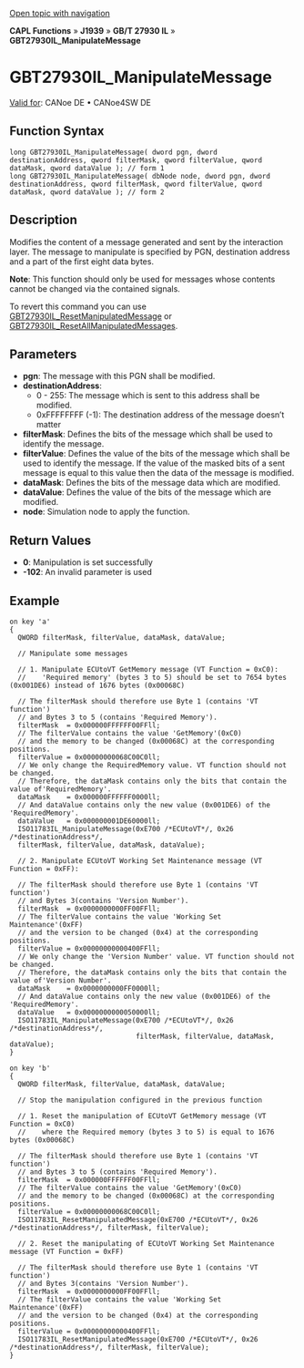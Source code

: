 [Open topic with navigation](../../../../../../CANoeDEFamily.htm#Topics/CAPLFunctions/J1939/GBT27930InteractionLayer/Functions/CAPLfunctionGBT27930ILManipulateMessage.md)

**CAPL Functions** » **J1939** » **GB/T 27930 IL** » **GBT27930IL_ManipulateMessage**

# GBT27930IL_ManipulateMessage

[Valid for](../../../../Shared/FeatureAvailability.md): CANoe DE • CANoe4SW DE

## Function Syntax

```plaintext
long GBT27930IL_ManipulateMessage( dword pgn, dword destinationAddress, qword filterMask, qword filterValue, qword dataMask, qword dataValue ); // form 1
long GBT27930IL_ManipulateMessage( dbNode node, dword pgn, dword destinationAddress, qword filterMask, qword filterValue, qword dataMask, qword dataValue ); // form 2
```

## Description

Modifies the content of a message generated and sent by the interaction layer. The message to manipulate is specified by PGN, destination address and a part of the first eight data bytes.

**Note**: This function should only be used for messages whose contents cannot be changed via the contained signals.

To revert this command you can use [GBT27930IL_ResetManipulatedMessage](CAPLfunctionGBT27930ILResetManipulatedMessage.md) or [GBT27930IL_ResetAllManipulatedMessages](CAPLfunctionGBT27930ILResetAllManipulatedMessages.md).

## Parameters

- **pgn**: The message with this PGN shall be modified.
- **destinationAddress**:
  - 0 - 255: The message which is sent to this address shall be modified.
  - 0xFFFFFFFF (-1): The destination address of the message doesn’t matter
- **filterMask**: Defines the bits of the message which shall be used to identify the message.
- **filterValue**: Defines the value of the bits of the message which shall be used to identify the message. If the value of the masked bits of a sent message is equal to this value then the data of the message is modified.
- **dataMask**: Defines the bits of the message data which are modified.
- **dataValue**: Defines the value of the bits of the message which are modified.
- **node**: Simulation node to apply the function.

## Return Values

- **0**: Manipulation is set successfully
- **-102**: An invalid parameter is used

## Example

```plaintext
on key 'a'
{
  QWORD filterMask, filterValue, dataMask, dataValue;

  // Manipulate some messages

  // 1. Manipulate ECUtoVT GetMemory message (VT Function = 0xC0):
  //    'Required memory' (bytes 3 to 5) should be set to 7654 bytes (0x001DE6) instead of 1676 bytes (0x00068C)

  // The filterMask should therefore use Byte 1 (contains 'VT function')
  // and Bytes 3 to 5 (contains 'Required Memory').
  filterMask  = 0x000000FFFFFF00FFll;
  // The filterValue contains the value 'GetMemory'(0xC0)
  // and the memory to be changed (0x00068C) at the corresponding positions.
  filterValue = 0x00000000068C00C0ll;
  // We only change the RequiredMemory value. VT function should not be changed.
  // Therefore, the dataMask contains only the bits that contain the value of'RequiredMemory'.
  dataMask    = 0x000000FFFFFF0000ll;
  // And dataValue contains only the new value (0x001DE6) of the 'RequiredMemory'.
  dataValue   = 0x000000001DE60000ll;
  ISO11783IL_ManipulateMessage(0xE700 /*ECUtoVT*/, 0x26 /*destinationAddress*/,
  filterMask, filterValue, dataMask, dataValue);

  // 2. Manipulate ECUtoVT Working Set Maintenance message (VT Function = 0xFF):

  // The filterMask should therefore use Byte 1 (contains 'VT function')
  // and Bytes 3(contains 'Version Number').
  filterMask  = 0x0000000000FF00FFll;
  // The filterValue contains the value 'Working Set Maintenance'(0xFF)
  // and the version to be changed (0x4) at the corresponding positions.
  filterValue = 0x00000000000400FFll;
  // We only change the 'Version Number' value. VT function should not be changed.
  // Therefore, the dataMask contains only the bits that contain the value of'Version Number'.
  dataMask    = 0x0000000000FF0000ll;
  // And dataValue contains only the new value (0x001DE6) of the 'RequiredMemory'.
  dataValue   = 0x0000000000050000ll;
  ISO11783IL_ManipulateMessage(0xE700 /*ECUtoVT*/, 0x26 /*destinationAddress*/,
                               filterMask, filterValue, dataMask, dataValue);
}

on key 'b'
{
  QWORD filterMask, filterValue, dataMask, dataValue;

  // Stop the manipulation configured in the previous function

  // 1. Reset the manipulation of ECUtoVT GetMemory message (VT Function = 0xC0)
  //    where the Required memory (bytes 3 to 5) is equal to 1676 bytes (0x00068C)

  // The filterMask should therefore use Byte 1 (contains 'VT function')
  // and Bytes 3 to 5 (contains 'Required Memory').
  filterMask  = 0x000000FFFFFF00FFll;
  // The filterValue contains the value 'GetMemory'(0xC0)
  // and the memory to be changed (0x00068C) at the corresponding positions.
  filterValue = 0x00000000068C00C0ll;
  ISO11783IL_ResetManipulatedMessage(0xE700 /*ECUtoVT*/, 0x26 /*destinationAddress*/, filterMask, filterValue);

  // 2. Reset the manipulating of ECUtoVT Working Set Maintenance message (VT Function = 0xFF)

  // The filterMask should therefore use Byte 1 (contains 'VT function')
  // and Bytes 3(contains 'Version Number').
  filterMask  = 0x0000000000FF00FFll;
  // The filterValue contains the value 'Working Set Maintenance'(0xFF)
  // and the version to be changed (0x4) at the corresponding positions.
  filterValue = 0x00000000000400FFll;
  ISO11783IL_ResetManipulatedMessage(0xE700 /*ECUtoVT*/, 0x26 /*destinationAddress*/, filterMask, filterValue);
}
```
